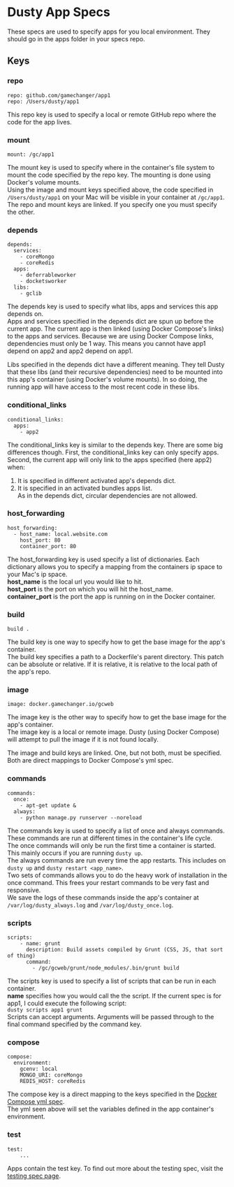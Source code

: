# Dusty App Specs
These specs are used to specify apps for you local environment. They should go in the apps folder in your specs repo.

## Keys

### repo
```
repo: github.com/gamechanger/app1
repo: /Users/dusty/app1
```
This repo key is used to specify a local or remote GitHub repo where the code for the app lives.

### mount
```
mount: /gc/app1
```
The mount key is used to specify where in the container's file system to mount the code specified by the repo key.  The mounting is done using Docker's volume mounts. <br />
Using the image and mount keys specified above, the code specified in `/Users/dusty/app1` on your Mac will be visible in your container at `/gc/app1`.<br />
The repo and mount keys are linked.  If you specify one you must specify the other.<br />


### depends
```
depends:
  services:
    - coreMongo
    - coreRedis
  apps:
    - deferrableworker
    - docketsworker
  libs:
    - gclib
```
The depends key is used to specify what libs, apps and services this app depends on.<br />
Apps and services specified in the depends dict are spun up before the current app. The current app is then linked (using Docker Compose's links) to the apps and services. Because we are using Docker Compose links, dependencies must only be 1 way.  This means you cannot have app1 depend on app2 and app2 depend on app1.

Libs specified in the depends dict have a different meaning.  They tell Dusty that these libs (and their recursive dependencies) need to be mounted into this app's container (using Docker's volume mounts).  In so doing, the running app will have access to the most recent code in these libs.

### conditional_links
```
conditional_links:
  apps:
    - app2
```
The conditional_links key is similar to the depends key. There are some big differences though. First, the conditional_links key can only specify apps. Second, the current app will only link to the apps specified (here app2) when: <br/>
1. It is specified in different activated app's depends dict. <br/>
2. It is specified in an activated bundles apps list. <br/>
As in the depends dict, circular dependencies are not allowed.

### host_forwarding
```
host_forwarding:
  - host_name: local.website.com
    host_port: 80
    container_port: 80
```
The host_forwarding key is used specify a list of dictionaries.  Each dictionary allows you to specify a mapping from the containers ip space to your Mac's ip space.<br />
**host_name** is the local url you would like to hit.<br />
**host_port** is the port on which you will hit the host_name.<br />
**container_port** is the port the app is running on in the Docker container.<br />

### build
```
build .
```
The build key is one way to specify how to get the base image for the app's container. <br />
The build key specifies a path to a Dockerfile's parent directory. This patch can be absolute or relative. If it is relative, it is relative to the local path of the app's repo.<br />
### image
```
image: docker.gamechanger.io/gcweb
```
The image key is the other way to specify how to get the base image for the app's container.<br />
The image key is a local or remote image.  Dusty (using Docker Compose) will attempt to pull the image if it is not found locally.

The image and build keys are linked. One, but not both, must be specified. Both are direct mappings to Docker Compose's yml spec.<br />

### commands
```
commands:
  once:
    - apt-get update &
  always:
    - python manage.py runserver --noreload
```
The commands key is used to specify a list of once and always commands.  These commands are run at different times in the container's life cycle.<br />
The once commands will only be run the first time a container is started. This mainly occurs if you are running `dusty up`.<br />
The always commands are run every time the app restarts. This includes on `dusty up` and `dusty restart <app_name>`.<br />
Two sets of commands allows you to do the heavy work of installation in the once command. This frees your restart commands to be very fast and responsive.<br />
We save the logs of these commands inside the app's container at `/var/log/dusty_always.log` and `/var/log/dusty_once.log`.<br />

### scripts
```
scripts:
    - name: grunt
      description: Build assets compiled by Grunt (CSS, JS, that sort of thing)
      command:
        - /gc/gcweb/grunt/node_modules/.bin/grunt build
```
The scripts key is used to specify a list of scripts that can be run in each container.<br />
**name** specifies how you would call the the script. If the current spec is for app1, I could execute the following script:<br />
`dusty scripts app1 grunt` <br/>
Scripts can accept arguments.  Arguments will be passed through to the final command specified by the command key.<br />

### compose
```
compose:
  environment:
    gcenv: local
    MONGO_URI: coreMongo
    REDIS_HOST: coreRedis
```
The compose key is a direct mapping to the keys specified in the [Docker Compose yml spec](https://docs.docker.com/compose/yml/).<br />
The yml seen above will set the variables defined in the app container's environment.<br />

### test
```
test:
    ...
```
Apps contain the test key.  To find out more about the testing spec, visit the [testing spec page](./testing-specs).

